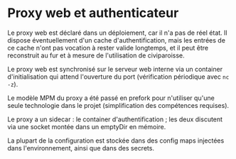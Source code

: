 # Proxy web et authenticateur

Le proxy web est déclaré dans un déploiement, car il n'a pas de réel état. Il dispose éventuellement d'un cache d'authentification, mais les entrées de ce cache n'ont pas vocation à rester valide longtemps, et il peut être reconstruit au fur et à mesure de l'utilisation de civiparoisse.

Le proxy web est synchronisé sur le serveur web interne via un container d'initialisation qui attend l'ouverture du port (vérification périodique avec `nc -z`).

Le modèle MPM du proxy a été passé en prefork pour n'utiliser qu'une seule technologie dans le projet (simplification des compétences requises).

Le proxy a un sidecar : le container d'authentification ; les deux discutent via une socket montée dans un emptyDir en mémoire.

La plupart de la configuration est stockée dans des config maps injectées dans l'environnement, ainsi que dans des secrets.